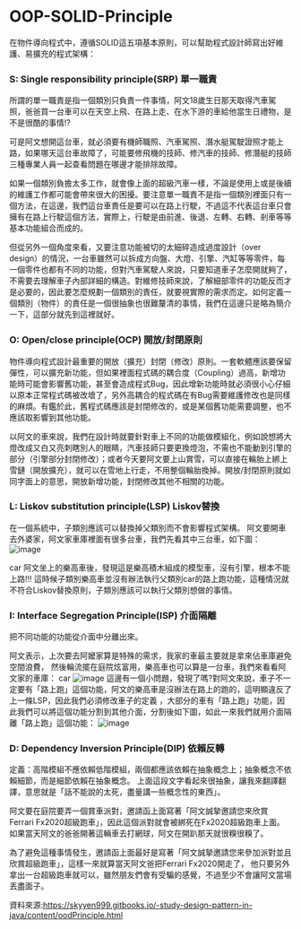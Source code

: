 # OOP-SOLID-Principle
在物件導向程式中，遵循SOLID這五項基本原則，可以幫助程式設計師寫出好維護、易擴充的程式架構：

### S: Single responsibility principle(SRP) 單一職責

所謂的單一職責是指一個類別只負責一件事情，阿文18歲生日那天取得汽車駕照，爸爸買一台車可以在天空上飛、在路上走、在水下游的車給他當生日禮物，是不是很酷的事情!?

可是阿文想開這台車，就必須要有機師職照、汽車駕照、潛水艇駕駛證照才能上路，如果哪天這台車故障了，可能要修飛機的技師、修汽車的技師、修潛艇的技師三種專業人員一起查看問題在哪邊才能排除故障。

如果一個類別負擔太多工作，就會像上面的超級汽車一樣，不論是使用上或是後續的維護工作都可能會帶來很大的困擾。要注意單一職責不是指一個類別裡面只有一個方法，在這邊，我們這台車責任是要可以在路上行駛，不過這不代表這台車只會擁有在路上行駛這個方法，實際上，行駛是由前進、後退、左轉、右轉、剎車等等基本功能組合而成的。

但從另外一個角度來看，又要注意功能被切的太細碎造成過度設計（over design）的情況，一台車雖然可以拆成方向盤、大燈、引擎、汽缸等等零件，每一個零件也都有不同的功能，但對汽車駕駛人來說，只要知道車子怎麼開就夠了，不需要去理解車子內部詳細的構造。對維修技師來說，了解細部零件的功能反而才是必要的，因此要怎麼規劃一個類別的責任，就要視實際的需求而定。如何定義一個類別（物件）的責任是一個很抽象也很難釐清的事情，我們在這邊只是略為簡介一下，這部分就先到這裡就好。 

### O: Open/close principle(OCP) 開放/封閉原則
物件導向程式設計最重要的開放（擴充）封閉（修改）原則。一套軟體應該要保留彈性，可以擴充新功能，但如果裡面程式碼的耦合度（Coupling）過高，新增功能時可能會影響舊功能，甚至會造成程式Bug，因此增新功能時就必須很小心仔細以原本正常程式碼被改壞了，另外高耦合的程式碼在有Bug需要維護修改也是同樣的麻煩。有鑑於此，舊程式碼應該是封閉修改的，或是某個舊功能需要調整，也不應該取影響到其他功能。

以阿文的車來說，我們在設計時就要針對車上不同的功能做模組化，例如說想將大燈改成又白又亮刺瞎別人的眼睛，汽車技師只要更換燈泡，不需也不能動到引擎的部分（引擎部分封閉修改）；或者今天要阿文要上山賞雪，可以直接在輪胎上綁上雪鏈（開放擴充），就可以在雪地上行走，不用整個輪胎換掉。開放/封閉原則就如同字面上的意思，開放新增功能，封閉修改其他不相關的功能。 
### L: Liskov substitution principle(LSP) Liskov替換
在一個系統中，子類別應該可以替換掉父類別而不會影響程式架構。
阿文要開車去外婆家，阿文家車庫裡面有很多台車，我們先看其中三台車，如下圖：
![image](/類別圖/assets/1.jpg)

car
阿文坐上的樂高車後，發現這是樂高積木組成的模型車，沒有引擎，根本不能上路!!!
這時候子類別樂高車並沒有辦法執行父類別car的路上跑功能，這種情況就不符合Liskov替換原則，子類別應該可以執行父類別想做的事情。 

### I: Interface Segregation Principle(ISP) 介面隔離
把不同功能的功能從介面中分離出來。

阿文表示，上次要去阿嬤家算是特殊的需求，我家的車最主要就是拿來佔車庫避免空間浪費， 然後輪流擺在庭院炫富用，樂高車也可以算是一台車，我們來看看阿文家的車庫：
car
![image](/類別圖/assets/2.jpg)
這邊有一個小問題，發現了嗎?對阿文來說，車子不一定要有「路上跑」這個功能，阿文的樂高車是沒辦法在路上的跑的，這明顯違反了上一條LSP，因此我們必須修改車子的定義 ，大部分的車有「路上跑」功能，因此我們可以將這個功能分割到其他介面，分割後如下圖，如此一來我們就用介面隔離「路上跑」這個功能：
![image](/類別圖/assets/3.jpg)

### D: Dependency Inversion Principle(DIP) 依賴反轉
定義：高階模組不應依賴低階模組，兩個都應該依賴在抽象概念上；抽象概念不依賴細節，而是細節依賴在抽象概念。
上面這段文字看起來很抽象，讓我來翻譯翻譯，意思就是「話不能說的太死，盡量講一些概念性的東西」。

阿文要在庭院要弄一個賞車派對，邀請函上面寫著「阿文誠摯邀請您來欣賞Ferrari Fx2020超級跑車」，因此這個派對就會被綁死在Fx2020超級跑車上面。如果當天阿文的爸爸開著這輛車去打網球，阿文在開趴那天就很糗很糗了。

為了避免這種事情發生，邀請函上面最好是寫著「阿文誠摯邀請您來參加派對並且欣賞超級跑車」，這樣一來就算當天阿文爸把Ferrari Fx2020開走了， 他只要另外拿出一台超級跑車就可以，雖然朋友們會有受騙的感覺，不過至少不會讓阿文當場丟盡面子。 

資料來源:https://skyyen999.gitbooks.io/-study-design-pattern-in-java/content/oodPrinciple.html
